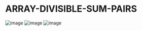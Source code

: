 # ARRAY-DIVISIBLE-SUM-PAIRS
![image](https://user-images.githubusercontent.com/115396834/233706862-d575bb18-46e8-4cc2-865c-93392174eaa8.png)
![image](https://user-images.githubusercontent.com/115396834/233706906-5e9f244c-734b-473c-9546-abb5b4bc1761.png)
![image](https://user-images.githubusercontent.com/115396834/233706803-563a2753-ccc0-46a9-9d16-c84cbc8fedc2.png)
